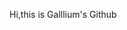 Hi,this is Galllium's Github
<!---
Gallium-LF/Gallium-LF is a ✨ special ✨ repository because its `README.md` (this file) appears on your GitHub profile.
You can click the Preview link to take a look at your changes.
--->
